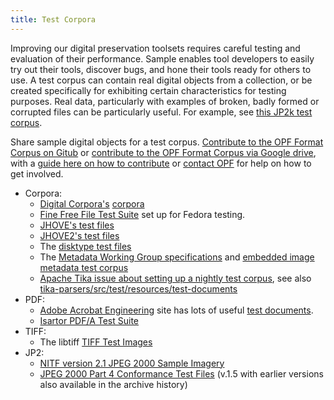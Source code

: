 ```yaml
---
title: Test Corpora
---
```


Improving our digital preservation toolsets requires careful testing and evaluation of their performance. Sample  enables tool developers to easily try out their tools, discover bugs, and hone their tools ready for others to use. A test corpus can contain real digital objects from a collection, or be created specifically for exhibiting certain characteristics for testing purposes. Real data, particularly with examples of broken, badly formed or corrupted files can be particularly useful. For example, see <a href="https://github.com/openplanets/format-corpus/tree/master/jp2k-test">this JP2k test corpus</a>.

Share sample digital objects for a test corpus. <span class="nobr"><a href="https://github.com/openplanets/format-corpus" class="external-link">Contribute to the OPF Format Corpus on Gitub</a></span> or <span class="nobr"><a href="https://docs.google.com/folder/d/0B8ZzGhlaygesdzNfUnB3dkpQN28/edit" class="external-link">contribute to the OPF Format Corpus via Google drive</a></span>, with a <span class="nobr"><a href="http://wiki.curatecamp.org/index.php/Collecting_format_ID_test_files" class="external-link">guide here on how to contribute</a></span> or <span class="nobr"><a href="http://openplanetsfoundation.org/contact" class="external-link">contact OPF</a></span> for help on how to get involved.

* Corpora:
    * [Digital Corpora's](http://digitalcorpora.org/) [corpora](http://digitalcorpora.org/corpora/)
    * [Fine Free File Test Suite](https://fedorahosted.org/file-tests/) set up for Fedora testing.
    * [JHOVE's test files](http://jhove.cvs.sourceforge.net/viewvc/jhove/jhove/examples/)
    * [JHOVE2's test files](https://bitbucket.org/jhove2/main/src/14e8a6102f63/src/test/resources/examples/)
    * The [disktype test files](http://disktype.cvs.sourceforge.net/viewvc/disktype/file-system-sampler/)
    * The [Metadata Working Group specifications](http://www.metadataworkinggroup.org/specs/) and [embedded image metadata test corpus](http://www.metadataworkinggroup.org/specs/test_files.html)
    * [Apache Tika issue about setting up a nightly test corpus](https://issues.apache.org/jira/browse/TIKA-1302), see also [tika-parsers/src/test/resources/test-documents](http://svn.apache.org/repos/asf/tika/trunk/tika-parsers/src/test/resources/test-documents/)
* PDF:
    * [Adobe Acrobat Engineering](http://acroeng.adobe.com/wp/) site has lots of useful [test documents](http://acroeng.adobe.com/wp/?page_id=10).
    * [Isartor PDF/A Test Suite](http://www.pdfa.org/2011/08/isartor-test-suite/)
* TIFF:
    * The libtiff [TIFF Test Images](http://www.remotesensing.org/libtiff/images.html)
* JP2:
    * [NITF version 2.1 JPEG 2000 Sample Imagery](http://www.gwg.nga.mil/ntb/baseline/software/testfile/Jpeg2000/index.htm)
    * [JPEG 2000 Part 4 Conformance Test Files](http://web.archive.org/web/20080510121012/http://www.crc.ricoh.com/~gormish/jpeg2000conformance/) (v.1.5 with earlier versions also available in the archive history)

